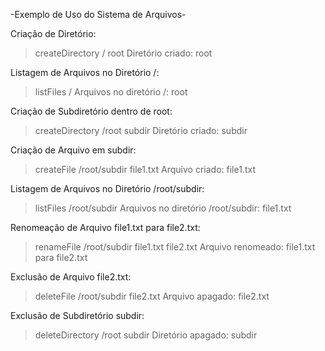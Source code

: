 -Exemplo de Uso do Sistema de Arquivos-

Criação de Diretório:
> createDirectory / root
Diretório criado: root

Listagem de Arquivos no Diretório /:
> listFiles /
Arquivos no diretório /:
root

Criação de Subdiretório dentro de root:
> createDirectory /root subdir
Diretório criado: subdir

Criação de Arquivo em subdir:
> createFile /root/subdir file1.txt
Arquivo criado: file1.txt

Listagem de Arquivos no Diretório /root/subdir:
> listFiles /root/subdir
Arquivos no diretório /root/subdir:
file1.txt

Renomeação de Arquivo file1.txt para file2.txt:
> renameFile /root/subdir file1.txt file2.txt
Arquivo renomeado: file1.txt para file2.txt

Exclusão de Arquivo file2.txt:
> deleteFile /root/subdir file2.txt
Arquivo apagado: file2.txt

Exclusão de Subdiretório subdir:
> deleteDirectory /root subdir
Diretório apagado: subdir
